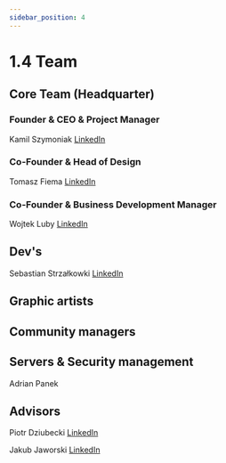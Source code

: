 ```yaml
---
sidebar_position: 4
---
```


# 1.4 Team

## Core Team (Headquarter)
### Founder & CEO & Project Manager
Kamil Szymoniak <a href="https://www.linkedin.com/in/kamil-szymoniak/">LinkedIn</a>

### Co-Founder & Head of Design
Tomasz Fiema <a href="https://www.linkedin.com/in/tomaszfiema/">LinkedIn</a>

### Co-Founder & Business Development Manager
Wojtek Luby <a href="https://www.linkedin.com/in/wojciech-luby/">LinkedIn</a>


## Dev's
Sebastian Strzałkowki <a href="https://www.linkedin.com/in/sebastianstrzalkowski/">LinkedIn</a>

## Graphic artists

## Community managers

## Servers & Security management
Adrian Panek

## Advisors

Piotr Dziubecki <a href="https://www.linkedin.com/in/piotrdziubecki/">LinkedIn</a>

Jakub Jaworski <a href="https://www.linkedin.com/in/jjaworskii/">LinkedIn</a>
